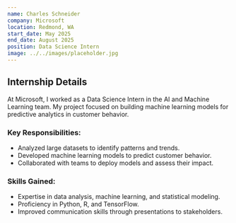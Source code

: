 ```yaml
---
name: Charles Schneider
company: Microsoft
location: Redmond, WA
start_date: May 2025
end_date: August 2025
position: Data Science Intern
image: ../../images/placeholder.jpg
---
```


## Internship Details

At Microsoft, I worked as a Data Science Intern in the AI and Machine Learning team. My project focused on building machine learning models for predictive analytics in customer behavior.

### Key Responsibilities:
- Analyzed large datasets to identify patterns and trends.
- Developed machine learning models to predict customer behavior.
- Collaborated with teams to deploy models and assess their impact.

### Skills Gained:
- Expertise in data analysis, machine learning, and statistical modeling.
- Proficiency in Python, R, and TensorFlow.
- Improved communication skills through presentations to stakeholders.
